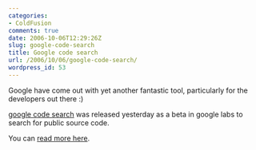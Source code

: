 ```yaml
---
categories:
- ColdFusion
comments: true
date: 2006-10-06T12:29:26Z
slug: google-code-search
title: Google code search
url: /2006/10/06/google-code-search/
wordpress_id: 53
---
```


Google have come out with yet another fantastic tool, particularly for the developers out there :)




[google code search](http://google.com/codesearch) was released yesterday as a beta in google labs to search for public source code.




You can [read more here](http://groups.google.com/group/Google-Code-Search).




